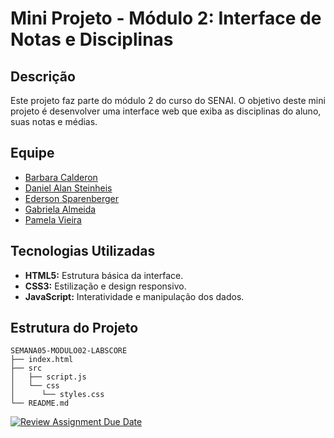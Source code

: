 
# Mini Projeto - Módulo 2: Interface de Notas e Disciplinas

## Descrição

Este projeto faz parte do módulo 2 do curso do SENAI. O objetivo deste mini projeto é desenvolver uma interface web que exiba as disciplinas do aluno, suas notas e médias. 

## Equipe
- [Barbara Calderon](https://github.com/barbaracalderon)
- [Daniel Alan Steinheis](https://github.com/danielSteinheisen)
- [Ederson Sparenberger](https://github.com/esparen)
- [Gabriela Almeida](https://github.com/gabiAlmeidaDev)
- [Pamela Vieira](https://github.com/pamelasenai)

## Tecnologias Utilizadas

- **HTML5:** Estrutura básica da interface.
- **CSS3:** Estilização e design responsivo.
- **JavaScript:** Interatividade e manipulação dos dados.

## Estrutura do Projeto

```plaintext
SEMANA05-MODULO02-LABSCORE
├── index.html
├── src
│   ├── script.js
│   └── css
│      └── styles.css
└── README.md
```

[![Review Assignment Due Date](https://classroom.github.com/assets/deadline-readme-button-24ddc0f5d75046c5622901739e7c5dd533143b0c8e959d652212380cedb1ea36.svg)](https://classroom.github.com/a/ZYKiVGq6)
